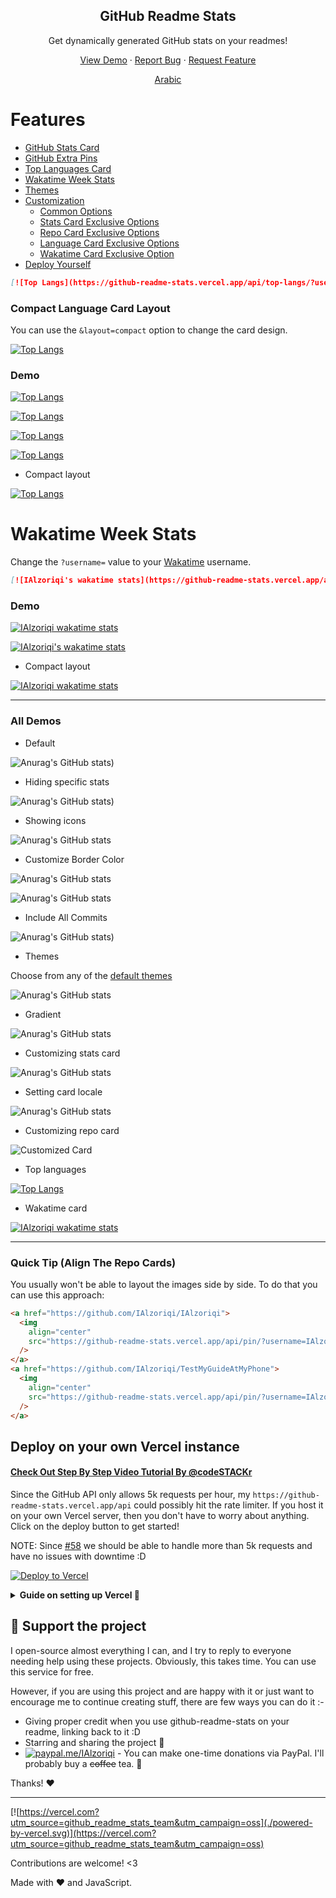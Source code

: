<p align="center">
 <h2 align="center">GitHub Readme Stats</h2>
 <p align="center">Get dynamically generated GitHub stats on your readmes!</p>
</p>

  <p align="center">
    <a href="#demo">View Demo</a>
    ·
    <a href="https://github.com/IAlzoriqi/IAlzoriqi/issues/new/choose">Report Bug</a>
    ·
    <a href="https://github.com/IAlzoriqi/IAlzoriqi/issues/new/choose">Request Feature</a>
  </p>
  <p align="center">
    <a href="/docs/readme_ar.md">Arabic </a>
  </p>
</p>

# Features

- [GitHub Stats Card](#github-stats-card)
- [GitHub Extra Pins](#github-extra-pins)
- [Top Languages Card](#top-languages-card)
- [Wakatime Week Stats](#wakatime-week-stats)
- [Themes](#themes)
- [Customization](#customization)
  - [Common Options](#common-options)
  - [Stats Card Exclusive Options](#stats-card-exclusive-options)
  - [Repo Card Exclusive Options](#repo-card-exclusive-options)
  - [Language Card Exclusive Options](#language-card-exclusive-options)
  - [Wakatime Card Exclusive Option](#wakatime-card-exclusive-options)
- [Deploy Yourself](#deploy-on-your-own-vercel-instance)

```md
[![Top Langs](https://github-readme-stats.vercel.app/api/top-langs/?username=IAlzoriqi&langs_count=10)](https://github.com/IAlzoriqi/IAlzoriqi)
```

### Compact Language Card Layout

You can use the `&layout=compact` option to change the card design.

[![Top Langs](https://github-readme-stats.vercel.app/api/top-langs/?username=IAlzoriqi&exclude_repo=github-readme-stats,libraryManagement,SalesManagementSoftware,github.com/IAlzoriqi/IAlzoriqi&layout=compact)](https://github.com/IAlzoriqi/IAlzoriqi)

### Demo

[![Top Langs](https://github-readme-stats.vercel.app/api/top-langs/?username=IAlzoriqi&count-private=true&langs_count=10&exclude_repo=libraryManagement,github-readme-stats,SalesManagementSoftware,github.com/IAlzoriqi/IAlzoriqi&hide=CSS,html,Hack,kotlin,Swift,C#,JavaScript,Objective-C,Kotlin,C++)](https://github.com/IAlzoriqi/IAlzoriqi)

[![Top Langs](https://github-readme-stats.vercel.app/api/top-langs/?username=IAlzoriqi&exclude_repo=SalesManagementSoftware,IAlzoriqi.github.io&&langs_count=10&hide=HTML,PHP,Kotlin,Objective-C,CSS,Hack&show_private=true&include_all_repo=true)](https://github.com/IAlzoriqi/IAlzoriqi)

[![Top Langs](https://github-readme-stats.vercel.app/api/top-langs/?username=IAlzoriqi&count-private=true&langs_count=10&exclude_repo=github-readme-stats,github.com/IAlzoriqi/IAlzoriqi&hide=CSS,html,Hack,kotlin,Swift,C#,JavaScript,Objective-C,Kotlin,C++)](https://github.com/IAlzoriqi/IAlzoriqi)

[![Top Langs](https://github-readme-stats.vercel.app/api/top-langs/?username=IAlzoriqi&count-private=true&langs_count=10&exclude_repo=github-readme-stats,github.com/IAlzoriqi/IAlzoriqi&hide=CSS,html,Hack,kotlin,Swift,C#,JavaScript,Objective-C,Kotlin,C++)](https://github.com/IAlzoriqi/IAlzoriqi)

- Compact layout

[![Top Langs](https://github-readme-stats.vercel.app/api/top-langs/?username=IAlzoriqi&layout=compact)](https://github.com/IAlzoriqi/IAlzoriqi)

# Wakatime Week Stats

Change the `?username=` value to your [Wakatime](https://wakatime.com) username.

```md
[![IAlzoriqi's wakatime stats](https://github-readme-stats.vercel.app/api/wakatime?username=IAlzoriqi&hide=html)](https://github.com/IAlzoriqi/IAlzoriqi)
```

### Demo

[![IAlzoriqi wakatime stats](https://github-readme-stats.vercel.app/api/wakatime?username=IAlzoriqi)](https://github.com/IAlzoriqi/IAlzoriqi)

[![IAlzoriqi's wakatime stats](https://github-readme-stats.vercel.app/api/wakatime?username=IAlzoriqi&hide_progress=true)](https://github.com/IAlzoriqi/IAlzoriqi)

- Compact layout

[![IAlzoriqi wakatime stats](https://github-readme-stats.vercel.app/api/wakatime?username=IAlzoriqi&layout=compact)](https://github.com/IAlzoriqi/IAlzoriqi)

---

### All Demos

- Default

![Anurag's GitHub stats](https://github-readme-stats.vercel.app/api?username=IAlzoriqi&langs_count=8&exclude_repo=github-readme-stats,IAlzoriqi.github.io&count-private=true))

- Hiding specific stats

![Anurag's GitHub stats](https://github-readme-stats.vercel.app/api?username=IAlzoriqi&langs_count=8&count-private=true))

- Showing icons

![Anurag's GitHub stats](https://github-readme-stats.vercel.app/api?username=IAlzoriqi&show_icons=true&count-private=true)

- Customize Border Color

![Anurag's GitHub stats](https://github-readme-stats.vercel.app/api?username=IAlzoriqi&border_color=2e4058&count-private=true)

![Anurag's GitHub stats](https://github-readme-stats.vercel.app/api?username=IAlzoriqi&count_private=true&show_icons=true)

- Include All Commits

![Anurag's GitHub stats](https://github-readme-stats.vercel.app/api?username=IAlzoriqi&include_all_commits=true&count-private=true))

- Themes

Choose from any of the [default themes](#themes)

![Anurag's GitHub stats](https://github-readme-stats.vercel.app/api?username=IAlzoriqi&show_icons=true&theme=radical)

- Gradient

![Anurag's GitHub stats](https://github-readme-stats.vercel.app/api?username=IAlzoriqi&bg_color=30,e96443,904e95&title_color=fff&text_color=fff)

- Customizing stats card

![Anurag's GitHub stats](https://github-readme-stats.vercel.app/api/?username=IAlzoriqi&show_icons=true&title_color=fff&icon_color=79ff97&text_color=9f9f9f&bg_color=151515)

- Setting card locale

![Anurag's GitHub stats](https://github-readme-stats.vercel.app/api/?username=IAlzoriqi&locale=es)

- Customizing repo card

![Customized Card](https://github-readme-stats.vercel.app/api/pin?username=IAlzoriqi&repo=github-readme-stats&title_color=fff&icon_color=f9f9f9&text_color=9f9f9f&bg_color=151515)

- Top languages

[![Top Langs](https://github-readme-stats.vercel.app/api/top-langs/?username=IAlzoriqi&count-private=true)](https://github.com/IAlzoriqi/IAlzoriqi)

- Wakatime card

[![IAlzoriqi wakatime stats](https://github-readme-stats.vercel.app/api/wakatime?username=IAlzoriqi)](https://github.com/IAlzoriqi/IAlzoriqi)

---

### Quick Tip (Align The Repo Cards)

You usually won't be able to layout the images side by side. To do that you can use this approach:

```html
<a href="https://github.com/IAlzoriqi/IAlzoriqi">
  <img
    align="center"
    src="https://github-readme-stats.vercel.app/api/pin/?username=IAlzoriqi&repo=TestMyGuideAtMyPhone"
  />
</a>
<a href="https://github.com/IAlzoriqi/TestMyGuideAtMyPhone">
  <img
    align="center"
    src="https://github-readme-stats.vercel.app/api/pin/?username=IAlzoriqi&repo=TestMyGuideAtMyPhone"
  />
</a>
```

## Deploy on your own Vercel instance

#### [Check Out Step By Step Video Tutorial By @codeSTACKr](https://youtu.be/n6d4KHSKqGk?t=107)

Since the GitHub API only allows 5k requests per hour, my `https://github-readme-stats.vercel.app/api` could possibly hit the rate limiter. If you host it on your own Vercel server, then you don't have to worry about anything. Click on the deploy button to get started!

NOTE: Since [#58](https://github.com/IAlzoriqi/IAlzoriqi/pull/58) we should be able to handle more than 5k requests and have no issues with downtime :D

[![Deploy to Vercel](https://vercel.com/button)](https://vercel.com/import/project?template=https://github.com/IAlzoriqi/IAlzoriqi)

<details>
 <summary><b> Guide on setting up Vercel  🔨 </b></summary>

1. Go to [vercel.com](https://vercel.com/)
1. Click on `Log in`
   ![](https://files.catbox.moe/tct1wg.png)
1. Sign in with GitHub by pressing `Continue with GitHub`
   ![](https://files.catbox.moe/btd78j.jpeg)
1. Sign into GitHub and allow access to all repositories, if prompted
1. Fork this repo
1. Go back to your [Vercel dashboard](https://vercel.com/dashboard)
1. Select `Import Project`
   ![](https://files.catbox.moe/qckos0.png)
1. Select `Import Git Repository`
   ![](https://files.catbox.moe/pqub9q.png)
1. Select root and keep everything as is, just add your environment variable named PAT_1 (as shown), which will contain a personal access token (PAT), which you can easily create [here](https://github.com/settings/tokens/new) (leave everything as is, just name it something, it can be anything you want)
   ![](https://files.catbox.moe/0ez4g7.png)
1. Click deploy, and you're good to go. See your domains to use the API!

</details>

## :sparkling_heart: Support the project

I open-source almost everything I can, and I try to reply to everyone needing help using these projects. Obviously,
this takes time. You can use this service for free.

However, if you are using this project and are happy with it or just want to encourage me to continue creating stuff, there are few ways you can do it :-

- Giving proper credit when you use github-readme-stats on your readme, linking back to it :D
- Starring and sharing the project :rocket:
- [![paypal.me/IAlzoriqi](https://ionicabizau.github.io/badges/paypal.svg)](https://www.paypal.me/IAlzoriqi) - You can make one-time donations via PayPal. I'll probably buy a ~~coffee~~ tea. :tea:

Thanks! :heart:

---

[![https://vercel.com?utm_source=github_readme_stats_team&utm_campaign=oss](./powered-by-vercel.svg)](https://vercel.com?utm_source=github_readme_stats_team&utm_campaign=oss)

Contributions are welcome! <3

Made with :heart: and JavaScript.
